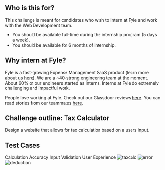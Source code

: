## **Who is this for?**

This challenge is meant for candidates who wish to intern at Fyle and work with the Web Development team.

- You should be available full-time during the internship program (5 days a week).
- You should be available for 6 months of internship.

## **Why intern at Fyle?**

Fyle is a fast-growing Expense Management SaaS product (learn more about us [here](https://www.fylehq.com)). We are a ~40-strong engineering team at the moment. About 60% of our engineers started as interns. Interns at Fyle do extremely challenging and impactful work.

People love working at Fyle. Check out our Glassdoor reviews [here](https://www.glassdoor.co.in/Reviews/Fyle-Reviews-E1723235.htm). You can read stories from our teammates [here](https://stories.fylehq.com/).

## Challenge outline: Tax Calculator

Design a website that allows for tax calculation based on a users input.

## Test Cases
Calculation Accuracy
Input Validation
User Experience
![taxcalc](https://github.com/shrija-jha/fyle-web-development/assets/153726869/8b60546d-5aa9-4626-81b5-d2a013f31e7e)
![error](https://github.com/shrija-jha/fyle-web-development/assets/153726869/d7795fcb-bab4-4390-b3d7-21a549cded5b)
![deduction](https://github.com/shrija-jha/fyle-web-development/assets/153726869/40ff8070-ff7b-47a2-b43f-7e72ad53d28b)
